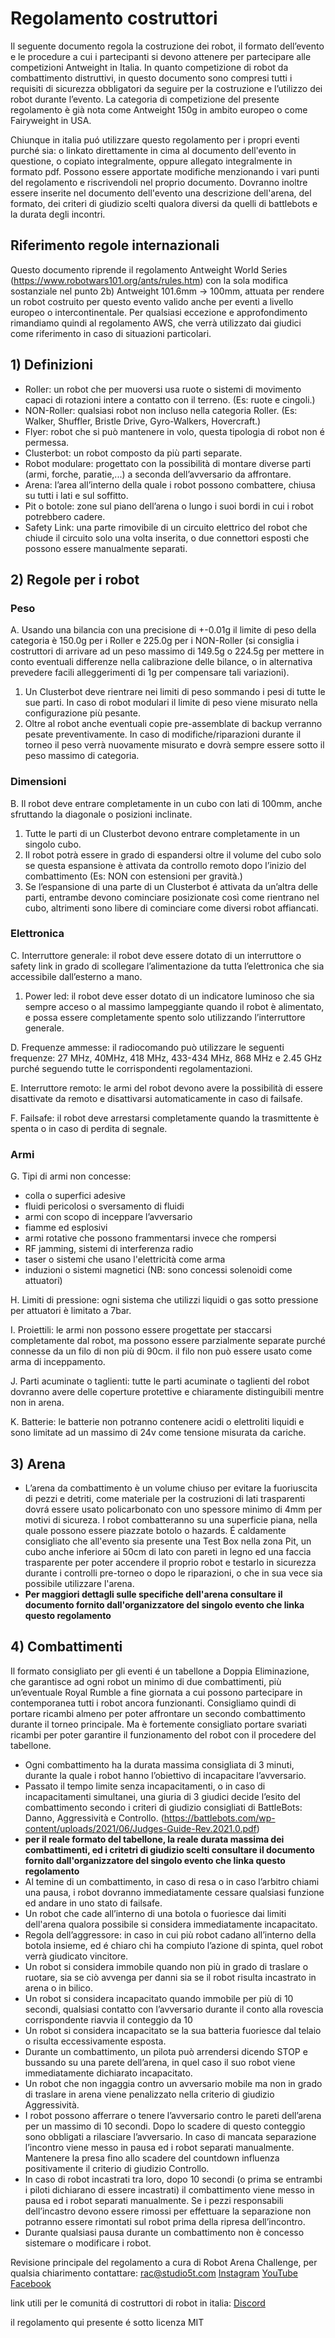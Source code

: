 # ﻿Regolamento costruttori
Il seguente documento regola la costruzione dei robot, il formato dell’evento e le procedure a cui i partecipanti si devono attenere per partecipare alle competizioni Antweight in Italia. In quanto competizione di robot da combattimento distruttivi, in questo documento sono compresi tutti i requisiti di sicurezza obbligatori da seguire per la costruzione e l’utilizzo dei robot durante l’evento. La categoria di competizione del presente regolamento è già nota come Antweight 150g in ambito europeo o come Fairyweight in USA.

Chiunque in italia puó utilizzare questo regolamento per i propri eventi purché sia: o linkato direttamente in cima al documento dell'evento in questione, o copiato integralmente, oppure allegato integralmente in formato pdf. Possono essere apportate modifiche menzionando i vari punti del regolamento e riscrivendoli nel proprio documento. Dovranno inoltre essere inserite nel documento dell'evento una descrizione dell'arena, del formato, dei criteri di giudizio scelti qualora diversi da quelli di battlebots e la durata degli incontri.

## Riferimento regole internazionali
Questo documento riprende il regolamento Antweight World Series (https://www.robotwars101.org/ants/rules.htm) con la sola modifica sostanziale nel punto 2b) Antweight 101.6mm -> 100mm, attuata per rendere un robot costruito per questo evento valido anche per eventi a livello europeo o intercontinentale. Per qualsiasi eccezione e approfondimento rimandiamo quindi al regolamento AWS, che verrà utilizzato dai giudici come riferimento in caso di situazioni particolari.
## 1) Definizioni
* Roller: un robot che per muoversi usa ruote o sistemi di movimento capaci di rotazioni intere a contatto con il terreno. (Es: ruote e cingoli.)
* NON-Roller: qualsiasi robot non incluso nella categoria Roller. (Es: Walker, Shuffler, Bristle Drive, Gyro-Walkers, Hovercraft.)
* Flyer: robot che si può mantenere in volo, questa tipologia di robot non é permessa.
* Clusterbot: un robot composto da più parti separate.
* Robot modulare: progettato con la possibilità di montare diverse parti (armi, forche, paratie,...) a seconda dell’avversario da affrontare.
* Arena: l’area all’interno della quale i robot possono combattere, chiusa su tutti i lati e sul soffitto.
* Pit o botole: zone sul piano dell’arena o lungo i suoi bordi in cui i robot potrebbero cadere.
* Safety Link: una parte rimovibile di un circuito elettrico del robot che chiude il circuito solo una volta inserita, o due connettori esposti che possono essere manualmente separati.

## 2) Regole per i robot
### Peso
A. Usando una bilancia con una precisione di +-0.01g il limite di peso della categoria è 150.0g per i Roller e 225.0g per i NON-Roller (si consiglia i costruttori di arrivare ad un peso massimo di 149.5g o 224.5g per mettere in conto eventuali differenze nella calibrazione delle bilance, o in alternativa prevedere facili alleggerimenti di 1g per compensare tali variazioni).
  1. Un Clusterbot deve rientrare nei limiti di peso sommando i pesi di tutte le sue parti. In caso di robot modulari il limite di peso viene misurato nella configurazione più pesante.
  2. Oltre al robot anche eventuali copie pre-assemblate di backup verranno pesate preventivamente. In caso di modifiche/riparazioni durante il torneo il peso verrà nuovamente misurato e dovrà sempre essere sotto il peso massimo di categoria.
### Dimensioni
B. Il robot deve entrare completamente in un cubo con lati di 100mm, anche sfruttando la diagonale o posizioni inclinate.
  1. Tutte le parti di un Clusterbot devono entrare completamente in un singolo cubo.
  2. Il robot potrà essere in grado di espandersi oltre il volume del cubo solo se questa espansione è attivata da controllo remoto dopo l’inizio del combattimento (Es: NON con estensioni per gravità.)
  3. Se l’espansione di una parte di un Clusterbot é attivata da un’altra delle parti, entrambe devono cominciare posizionate così come rientrano nel cubo, altrimenti sono libere di cominciare come diversi robot affiancati.
### Elettronica
C. Interruttore generale: il robot deve essere dotato di un interruttore o safety link in grado di scollegare l’alimentazione da tutta l’elettronica che sia accessibile dall’esterno a mano.
  1. Power led: il robot deve esser dotato di un indicatore luminoso che sia sempre acceso o al massimo lampeggiante quando il robot è alimentato, e possa essere completamente spento solo utilizzando l’interruttore generale.

D. Frequenze ammesse: il radiocomando può utilizzare le seguenti frequenze: 27 MHz, 40MHz, 418 MHz, 433-434 MHz, 868 MHz e 2.45 GHz purché seguendo tutte le corrispondenti regolamentazioni.

E. Interruttore remoto: le armi del robot devono avere la possibilità di essere disattivate da remoto e disattivarsi automaticamente in caso di failsafe.

F. Failsafe: il robot deve arrestarsi completamente quando la trasmittente è spenta o in caso di perdita di segnale.

### Armi
G. Tipi di armi non concesse:
* colla o superfici adesive
* fluidi pericolosi o sversamento di fluidi
* armi con scopo di inceppare l’avversario
* fiamme ed esplosivi
* armi rotative che possono frammentarsi invece che rompersi
* RF jamming, sistemi di interferenza radio
* taser o sistemi che usano l'elettricità come arma
* induzioni o sistemi magnetici (NB: sono concessi solenoidi come attuatori)

H. Limiti di pressione: ogni sistema che utilizzi liquidi o gas sotto pressione per attuatori è limitato a 7bar.

I. Proiettili: le armi non possono essere progettate per staccarsi completamente dal robot, ma possono essere parzialmente separate purché connesse da un filo di non più di 90cm. il filo non può essere usato come arma di inceppamento.

J. Parti acuminate o taglienti: tutte le parti acuminate o taglienti del robot dovranno avere delle coperture protettive e chiaramente distinguibili mentre non in arena.

K. Batterie: le batterie non potranno contenere acidi o elettroliti liquidi e sono limitate ad un massimo di 24v come tensione misurata da cariche.

## 3) Arena
* L’arena da combattimento è un volume chiuso per evitare la fuoriuscita di pezzi e detriti, come materiale per la costruzioni di lati trasparenti dovrá essere usato policarbonato con uno spessore minimo di 4mm per motivi di sicureza. I robot combatteranno su una superficie piana, nella quale possono essere piazzate botolo o hazards. É caldamente consigliato che all'evento sia presente una Test Box nella zona Pit, un cubo anche inferiore ai 50cm di lato con pareti in legno ed una faccia trasparente per poter accendere il proprio robot e testarlo in sicurezza durante i controlli pre-torneo o dopo le riparazioni, o che in sua vece sia possibile utilizzare l'arena.
* **Per maggiori dettagli sulle specifiche dell'arena consultare il documento fornito dall'organizzatore del singolo evento che linka questo regolamento**

## 4) Combattimenti
Il formato consigliato per gli eventi é un tabellone a Doppia Eliminazione, che garantisce ad ogni robot un minimo di due combattimenti, più un’eventuale Royal Rumble a fine giornata a cui possono partecipare in contemporanea tutti i robot ancora funzionanti. Consigliamo quindi di portare ricambi almeno per poter affrontare un secondo combattimento durante il torneo principale. Ma è fortemente consigliato portare svariati ricambi per poter garantire il funzionamento del robot con il procedere del tabellone.
* Ogni combattimento ha la durata massima consigliata di 3 minuti, durante la quale i robot hanno l’obiettivo di incapacitare l’avversario.
* Passato il tempo limite senza incapacitamenti, o in caso di incapacitamenti simultanei, una giuria di 3 giudici decide l’esito del combattimento secondo i criteri di giudizio consigliati di BattleBots: Danno, Aggressività e Controllo. (https://battlebots.com/wp-content/uploads/2021/06/Judges-Guide-Rev.2021.0.pdf)
* **per il reale formato del tabellone, la reale durata massima dei combattimenti, ed i critetri di giudizio scelti consultare il documento fornito dall'organizzatore del singolo evento che linka questo regolamento**
* Al temine di un combattimento, in caso di resa o in caso l’arbitro chiami una pausa, i robot dovranno immediatamente cessare qualsiasi funzione ed andare in uno stato di failsafe.
* Un robot che cade all’interno di una botola o fuoriesce dai limiti dell'arena qualora possibile si considera immediatamente incapacitato.
* Regola dell’aggressore: in caso in cui più robot cadano all’interno della botola insieme, ed é chiaro chi ha compiuto l’azione di spinta, quel robot verrà giudicato vincitore.
* Un robot si considera immobile quando non più in grado di traslare o ruotare, sia se ciò avvenga per danni sia se il robot risulta incastrato in arena o in bilico.
* Un robot si considera incapacitato quando immobile per più di 10 secondi, qualsiasi contatto con l’avversario durante il conto alla rovescia corrispondente riavvia il conteggio da 10
* Un robot si considera incapacitato se la sua batteria fuoriesce dal telaio o risulta eccessivamente esposta.
* Durante un combattimento, un pilota può arrendersi dicendo STOP e bussando su una parete dell’arena, in quel caso il suo robot viene immediatamente dichiarato incapacitato.
* Un robot che non ingaggia contro un avversario mobile ma non in grado di traslare in arena viene penalizzato nella criterio di giudizio Aggressività.
* I robot possono afferrare o tenere l’avversario contro le pareti dell’arena per un massimo di 10 secondi. Dopo lo scadere di questo conteggio sono obbligati a rilasciare l’avversario. In caso di mancata separazione l’incontro viene messo in pausa ed i robot separati manualmente. Mantenere la presa fino allo scadere del countdown influenza positivamente il criterio di giudizio Controllo.
* In caso di robot incastrati tra loro, dopo 10 secondi (o prima se entrambi i piloti dichiarano di essere incastrati) il combattimento viene messo in pausa ed i robot separati manualmente. Se i pezzi responsabili dell’incastro devono essere rimossi per effettuare la separazione non potranno essere rimontati sul robot prima della ripresa dell’incontro.
* Durante qualsiasi pausa durante un combattimento non è concesso sistemare o modificare i robot.

Revisione principale del regolamento a cura di Robot Arena Challenge, per qualsia chiarimento contattare: 
rac@studio5t.com
[Instagram](https://www.instagram.com/robotarenachallenge/)
[YouTube](https://www.youtube.com/channel/UCQnjBZ0KMxlHL-30ejunIVA)
[Facebook](https://www.facebook.com/RobotArenaChallenge)

link utili per le comunitá di costruttori di robot in italia:
[Discord](https://discord.com/invite/zKuerqs6EP)

il regolamento qui presente é sotto licenza MIT
